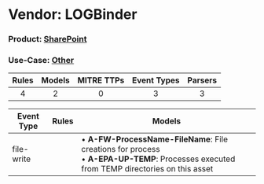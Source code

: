 Vendor: LOGBinder
=================
### Product: [SharePoint](../ds_logbinder_sharepoint.md)
### Use-Case: [Other](../../../../UseCases/uc_other.md)

| Rules | Models | MITRE TTPs | Event Types | Parsers |
|:-----:|:------:|:----------:|:-----------:|:-------:|
|   4   |   2    |     0      |      3      |    3    |

| Event Type | Rules | Models                                                                                                                                             |
| ---------- | ----- | -------------------------------------------------------------------------------------------------------------------------------------------------- |
| file-write |       |  • <b>A-FW-ProcessName-FileName</b>: File creations for process<br> • <b>A-EPA-UP-TEMP</b>: Processes executed from TEMP directories on this asset |